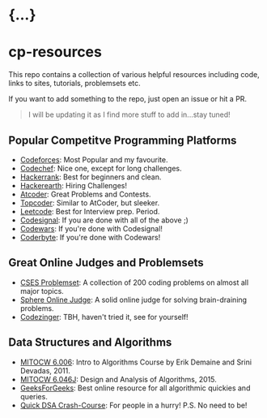 # {...}
# cp-resources
This repo contains a collection of various helpful resources including code, links to sites, tutorials, problemsets etc.

If you want to add something to the repo, just open an issue or hit a PR.

> I will be updating it as I find more stuff to add in...stay tuned!

## Popular Competitve Programming Platforms

* [Codeforces](https://codeforces.com): Most Popular and my favourite.
* [Codechef](https://codechef.com): Nice one, except for long challenges.
* [Hackerrank](https://hackerrank.com): Best for beginners and clean.
* [Hackerearth](https://hackerearth.com): Hiring Challenges!
* [Atcoder](https://atcoder.jp): Great Problems and Contests.
* [Topcoder](https://topcoder.com): Similar to AtCoder, but sleeker. 
* [Leetcode](https://leetcode.com): Best for Interview prep. Period.
* [Codesignal](https://codesignal.com): If you are done with all of the above ;)
* [Codewars](https://codewars.com): If you're done with Codesignal!
* [Coderbyte](https://coderbyte.com): If you're done with Codewars!

## Great Online Judges and Problemsets

* [CSES Problemset](https://cses.fi): A collection of 200 coding problems on almost all major topics.
* [Sphere Online Judge](https://spoj.com): A solid online judge for solving brain-draining problems.
* [Codezinger](https://codezinger.com): TBH, haven't tried it, see for yourself!

## Data Structures and Algorithms

* [MITOCW 6.006](https://www.youtube.com/playlist?list=PLUl4u3cNGP61Oq3tWYp6V_F-5jb5L2iHb): Intro to Algorithms Course by Erik Demaine and Srini Devadas, 2011.
* [MITOCW 6.046J](https://www.youtube.com/playlist?list=PLUl4u3cNGP6317WaSNfmCvGym2ucw3oGp): Design and Analysis of Algorithms, 2015.
* [GeeksForGeeks](geeksforgeeks.org): Best online resource for all algorithmic quickies and queries.
* [Quick DSA Crash-Course](https://www.javatpoint.com/data-structure-tutorial): For people in a hurry! P.S. No need to be!
